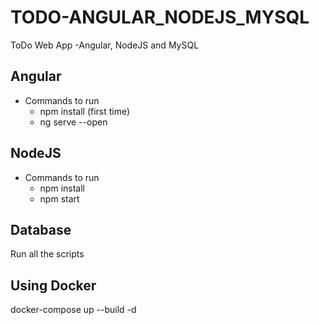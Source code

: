 # TODO-ANGULAR_NODEJS_MYSQL
ToDo Web App -Angular, NodeJS and MySQL

## Angular
* Commands to run
    * npm install (first time)
    * ng serve --open 

## NodeJS
* Commands to run
    * npm install 
    * npm start

## Database
Run all the scripts

## Using Docker
docker-compose up --build -d
